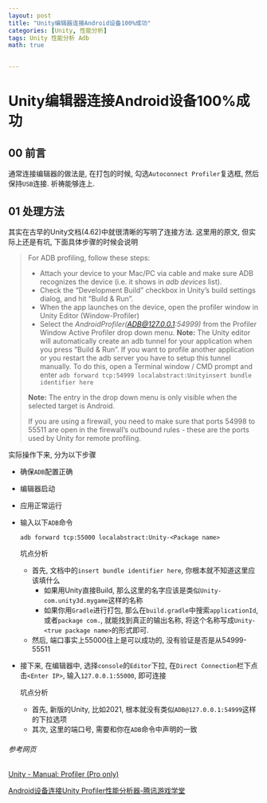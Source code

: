 ```yaml
---
layout: post
title: "Unity编辑器连接Android设备100%成功"
categories: [Unity, 性能分析]
tags: Unity 性能分析 Adb
math: true


---
```


# Unity编辑器连接Android设备100%成功

## 00 前言

通常连接编辑器的做法是, 在打包的时候, 勾选`Autoconnect Profiler`复选框, 然后保持`USB`连接. 祈祷能够连上.

## 01 处理方法

其实在古早的Unity文档(4.62)中就很清晰的写明了连接方法. 这里用的原文, 但实际上还是有坑, 下面具体步骤的时候会说明

> For ADB profiling, follow these steps:
> 
> - Attach your device to your Mac/PC via cable and make sure ADB recognizes the device (i.e. it shows in *adb devices* list).
> - Check the “Development Build” checkbox in Unity’s build settings dialog, and hit “Build & Run”.
> - When the app launches on the device, open the profiler window in Unity Editor (Window-Profiler)
> - Select the *AndroidProfiler(ADB@127.0.0.1:54999)* from the Profiler Window Active Profiler drop down menu. **Note:** The Unity editor will automatically create an adb tunnel for your application when you press “Build & Run”. If you want to profile another application or you restart the adb server you have to setup this tunnel manually. To do this, open a Terminal window / CMD prompt and enter `adb forward tcp:54999 localabstract:Unityinsert bundle identifier here`
> 
>**Note:** The entry in the drop down menu is only visible when the selected target is Android.
>
>If you are using a firewall, you need to make sure that ports 54998 to 55511 are open in the firewall’s outbound rules - these are the ports used by Unity for remote profiling.

实际操作下来, 分为以下步骤

- 确保`ADB`配置正确

- 编辑器启动

- 应用正常运行

- 输入以下`ADB`命令

  ```
  adb forward tcp:55000 localabstract:Unity-<Package name>
  ```

  坑点分析

  - 首先, 文档中的`insert bundle identifier here`, 你根本就不知道这里应该填什么
    - 如果用Unity直接Build, 那么这里的名字应该是类似`Unity-com.unity3d.mygame`这样的名称
    - 如果你用`Gradle`进行打包, 那么在`build.gradle`中搜索`applicationId`, 或者`package com.`, 就能找到真正的输出名称, 将这个名称写成`Unity-<true package name>`的形式即可.
  - 然后, 端口事实上55000往上是可以成功的, 没有验证是否是从54999-55511

- 接下来, 在编辑器中, 选择`console`的`Editor`下拉, 在`Direct Connection`栏下点击`<Enter IP>`, 输入`127.0.0.1:55000`, 即可连接

  坑点分析

  - 首先, 新版的Unity, 比如2021, 根本就没有类似`ADB@127.0.0.1:54999`这样的下拉选项
  - 其次, 这里的端口号, 需要和你在`ADB`命令中声明的一致

###### 参考网页

[Unity - Manual: Profiler (Pro only)](https://docs.unity3d.com/462/Documentation/Manual/Profiler.html)

[Android设备连接Unity Profiler性能分析器-腾讯游戏学堂](https://gwb.tencent.com/community/detail/119148)
